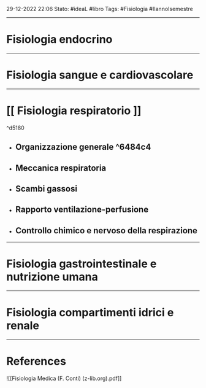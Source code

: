 29-12-2022 22:06
Stato: #ideaL  #libro 
Tags: #Fisiologia #IIannoIsemestre

---
# Fisiologia endocrino
---
# Fisiologia sangue e cardiovascolare
---
# [[ Fisiologia respiratorio ]]

^d5180
- ## Organizzazione generale ^6484c4
- ## Meccanica respiratoria
- ## Scambi gassosi
- ## Rapporto ventilazione-perfusione
- ## Controllo chimico e nervoso della respirazione
---
# Fisiologia gastrointestinale e nutrizione umana
---
# Fisiologia compartimenti idrici e renale
---
# References 
![[Fisiologia Medica (F. Conti) (z-lib.org).pdf]]